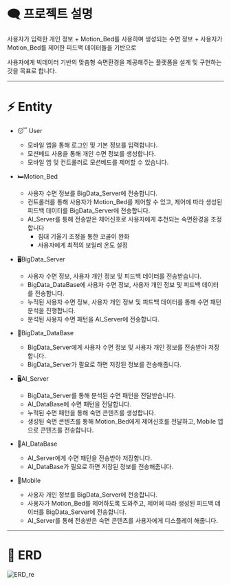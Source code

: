 # 🗨 프로젝트 설명

사용자가 입력한 개인 정보 + Motion_Bed를 사용하며 생성되는 수면 정보 + 사용자가 Motion_Bed를 제어한 피드백 데이터들을 기반으로

사용자에게 빅데이터 기반의 맞춤형 숙면환경을 제공해주는 플랫폼을 설계 및 구현하는 것을 목표로 합니다.
 
------ 
# ⚡ Entity
* 😴 User
  * 모바일 앱을 통해 로그인 및 기본 정보를 입력합니다.
  * 모션베드 사용을 통해 개인 수면 정보를 생성합니다.
  * 모바일 앱 및 컨트롤러로 모션베드를 제어할 수 있습니다.

* 🛏Motion_Bed
  * 사용자 수면 정보를 BigData_Server에 전송합니다.
  * 컨트롤러를 통해 사용자가 Motion_Bed를 제어할 수 있고, 제어에 따라 생성된 피드백 데이터를 BigData_Server에 전송합니다.
  * AI_Server를 통해 전송받은 제어신호로 사용자에게 추천되는 숙면환경을 조정합니다
    * 침대 기울기 조정을 통한 코골이 완화
    * 사용자에게 최적의 보일러 온도 설정

* 🖥BigData_Server
  * 사용자 수면 정보, 사용자 개인 정보 및 피드백 데이터를 전송받습니다.
  * BigData_DataBase에 사용자 수면 정보, 사용자 개인 정보 및 피드백 데이터를 전송합니다.
  * 누적된 사용자 수면 정보, 사용자 개인 정보 및 피드백 데이터를 통해 수면 패턴 분석을 진행합니다.
  * 분석된 사용자 수면 패턴을 AI_Server에 전송합니다.

* 💾BigData_DataBase
  * BigData_Server에게 사용자 수면 정보 및 사용자 개인 정보를 전송받아 저장합니다.
  * BigData_Server가 필요로 하면 저장된 정보를 전송해줍니다.

* 🖥AI_Server
  * BigData_Server를 통해 분석된 수면 패턴을 전달받습니다.
  * AI_DataBase에 수면 패턴을 전달합니다.
  * 누적된 수면 패턴을 통해 숙면 콘텐츠를 생성합니다.
  * 생성된 숙면 콘텐츠를 통해 Motion_Bed에게 제어신호를 전달하고, Mobile 앱으로 콘텐츠를 전송합니다.

* 💾AI_DataBase
  * AI_Server에게 수면 패턴을 전송받아 저장합니다.
  * AI_DataBase가 필요로 하면 저장된 정보를 전송해줍니다.

* 📱Mobile
  * 사용자 개인 정보를 BigData_Server에 전송합니다.
  * 사용자가 Motion_Bed를 제어하도록 도와주고, 제어에 따라 생성된 피드백 데이터를 BigData_Server에 전송합니다.
  * AI_Server를 통해 전송받은 숙면 콘텐츠를 사용자에게 디스플레이 해줍니다.
  
-------
  # 📘 ERD 
  ![ERD_re](https://user-images.githubusercontent.com/82440364/124862837-0b063280-dff1-11eb-9eff-35e60fa0959a.PNG)


  
